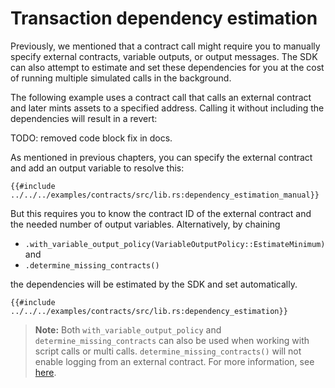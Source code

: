# Transaction dependency estimation

Previously, we mentioned that a contract call might require you to manually specify external contracts, variable outputs, or output messages. The SDK can also attempt to estimate and set these dependencies for you at the cost of running multiple simulated calls in the background.

The following example uses a contract call that calls an external contract and later mints assets to a specified address. Calling it without including the dependencies will result in a revert:

TODO: removed code block fix in docs.

As mentioned in previous chapters, you can specify the external contract and add an output variable to resolve this:

```rust,ignore
{{#include ../../../examples/contracts/src/lib.rs:dependency_estimation_manual}}
```

But this requires you to know the contract ID of the external contract and the needed number of output variables. Alternatively, by chaining

- `.with_variable_output_policy(VariableOutputPolicy::EstimateMinimum)` and
- `.determine_missing_contracts()`

the dependencies will be estimated by the SDK and set automatically.

```rust,ignore
{{#include ../../../examples/contracts/src/lib.rs:dependency_estimation}}
```

> **Note:** Both `with_variable_output_policy` and `determine_missing_contracts` can also be used when working with script calls or multi calls. `determine_missing_contracts()` will not enable logging from an external contract. For more information, see [here](./other-contracts.md).
